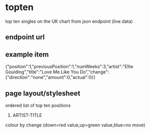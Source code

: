 # topten
top ten singles on the UK chart from json endpoint (live data)

endpoint url
------------

example item
------------
{"position":1,"previousPosition":1,"numWeeks":3,"artist":"Ellie Goulding","title":"Love Me Like You Do","change":{"direction":"none","amount":0,"actual":0}}

page layout/stylesheet
----------------------
ordered list of top ten positions

<ol>
	<li>ARTIST-TITLE</li>
</ol>

colour by change (down=red value,up=green value,blue=no move)
